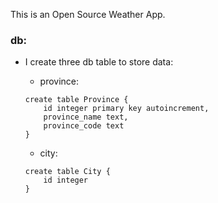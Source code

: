 This is an Open Source Weather App.

### db:
- I create three db table to store data: 

	- province:

	```
   	create table Province {
        id integer primary key autoincrement,
        province_name text,
        province_code text
    }
	```
	- city:
	
	```
	create table City {
		id integer
	}
	```




